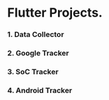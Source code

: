 # Flutter Projects. 



### 1. Data Collector 


### 2. Google Tracker 


### 3. SoC Tracker 


### 4. Android Tracker 

